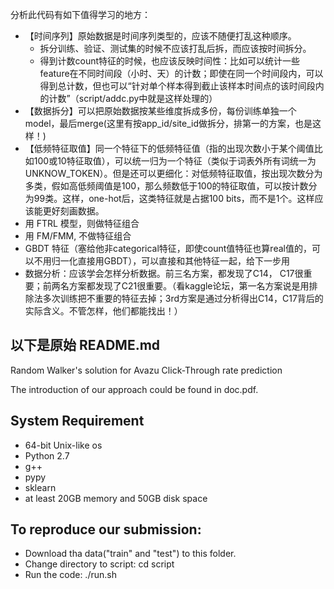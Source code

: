 分析此代码有如下值得学习的地方：
- 【时间序列】原始数据是时间序列类型的，应该不随便打乱这种顺序。
  - 拆分训练、验证、测试集的时候不应该打乱后拆，而应该按时间拆分。
  - 得到计数count特征的时候，也应该反映时间性：比如可以统计一些feature在不同时间段（小时、天）的计数；即使在同一个时间段内，可以得到总计数，但也可以“针对单个样本得到截止该样本时间点的该时间段内的计数”（script/addc.py中就是这样处理的）
- 【数据拆分】可以把原始数据按某些维度拆成多份，每份训练单独一个model，最后merge(这里有按app_id/site_id做拆分，排第一的方案，也是这样！)
- 【低频特征取值】同一个特征下的低频特征值（指的出现次数小于某个阈值比如100或10特征取值），可以统一归为一个特征（类似于词表外所有词统一为 UNKNOW_TOKEN）。但是还可以更细化：对低频特征取值，按出现次数分为多类，假如高低频阈值是100，那么频数低于100的特征取值，可以按计数分为99类。这样，one-hot后，这类特征就是占据100 bits，而不是1个。这样应该能更好刻画数据。
- 用 FTRL 模型，则做特征组合
- 用 FM/FMM, 不做特征组合
- GBDT 特征（塞给他非categorical特征，即使count值特征也算real值的，可以不用归一化直接用GBDT），可以直接和其他特征一起，给下一步用
- 数据分析：应该学会怎样分析数据。前三名方案，都发现了C14， C17很重要；前两名方案都发现了C21很重要。（看kaggle论坛，第一名方案说是用排除法多次训练把不重要的特征去掉；3rd方案是通过分析得出C14，C17背后的实际含义。不管怎样，他们都能找出！）

以下是原始 README.md
------------
Random Walker's solution for Avazu Click-Through rate prediction

The introduction of our approach could be found in doc.pdf.

System Requirement
------------------
- 64-bit Unix-like os
- Python 2.7
- g++
- pypy
- sklearn
- at least 20GB memory and 50GB disk space

To reproduce our submission:
-------------------
- Download tha data("train" and "test") to this folder.
- Change directory to script:
	cd script
- Run the code:
	./run.sh
